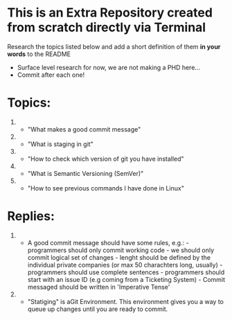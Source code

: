 # This is an Extra Repository created from scratch directly via Terminal

Research the topics listed below and add a short definition of them **in your words** to the README 
  - Surface level research for now, we are not making a PHD here...
  - Commit after each one!

# Topics:
1.  - "What makes a good commit message"
2.  - "What is staging in git"
3.  - "How to check which version of git you have installed"
4.  - "What is Semantic Versioning (SemVer)"
5.  - "How to see previous commands I have done in Linux"

# Replies:

1. - A good commit message should have some rules, e.g.:    - programmers should only commit working code
                                                            - we should only commit logical set of changes
                                                            - lenght should be defined by the individual private companies (or max 50 charachters long, usually)
                                                            - programmers should use complete sentences
                                                            - programmers should start with an issue ID (e.g coming from a Ticketing System)
                                                            - Commit messaged should be written in 'Imperative Tense'
                                                            
2. - "Statiging" is aGit Environment. This environment gives you a way to queue up changes until you are ready to commit. 
